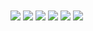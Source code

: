 <div>
    <img align="center" src="./img/img1.png"/>
    <img align="center" src="./img/img2.png"/>
    <img align="center" src="./img/img3.png"/>
    <img align="center" src="./img/img4.png"/>
    <img align="center" src="./img/img5.png"/>
    <img align="center" src="./img/img6.png"/>
<div>
